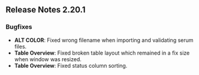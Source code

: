 ## Release Notes 2.20.1

### Bugfixes

- **ALT COLOR**: Fixed wrong filename when importing and validating serum files.
- **Table Overview**: Fixed broken table layout which remained in a fix size when window was resized.
- **Table Overview**: Fixed status column sorting.